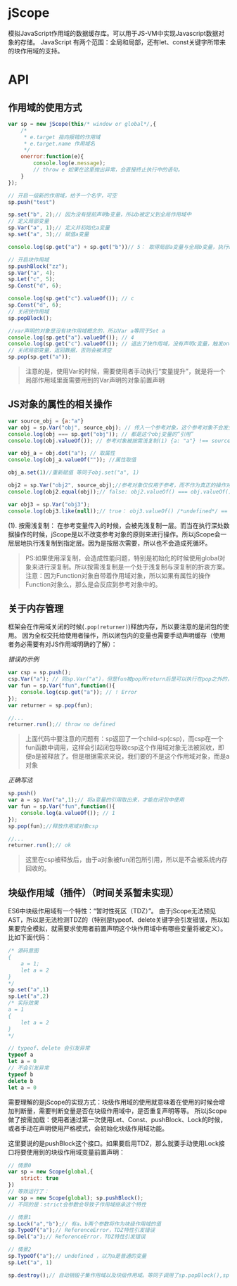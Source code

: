 # jScope

模拟JavaScript作用域的数据缓存库。可以用于JS-VM中实现Javascript数据对象的存储。
JavaScript 有两个范围：全局和局部，还有let、const关键字所带来的块作用域的支持。

# API

## 作用域的使用方式

```js
var sp = new jScope(this/* window or global*/,{
    /*
     * e.target 指向报错的作用域
     * e.target.name 作用域名
     */
    onerror:function(e){
        console.log(e.message);
        // throw e 如果在这里抛出异常，会直接终止执行中的语句。
    }
});

// 开启一级新的作用域，给予一个名字，可空
sp.push("test")

sp.set("b", 2);// 因为没有提前声明b变量，所以b被定义到全局作用域中
// 定义局部变量
sp.Var("a", 1);// 定义并初始化a变量
sp.set("a", 3);// 赋值a变量

console.log(sp.get("a") + sp.get("b"))// 5： 取得局部a变量与全局b变量，执行valueOf

// 开启块作用域
sp.pushBlock("zz");
sp.Var("a", 4);
sp.Let("c", 5);
sp.Const("d", 6);

console.log(sp.get("c").valueOf()); // c
sp.Const("d", 6);
// 关闭快作用域
sp.popBlock();

//var声明的对象是没有块作用域概念的，所以Var a等同于Set a
console.log(sp.get("a").valueOf()); // 4
console.log(sp.get("c").valueOf()); // 退出了快作用域，没有声明c变量，触发onerror
// 关闭局部变量，返回数据，否则会被清空
sp.pop(sp.get("a"));
```
>注意的是，使用Var的时候，需要使用者手动执行“变量提升”，就是将一个局部作用域里面需要用到的Var声明的对象前置声明

## JS对象的属性的相关操作

```js
var source_obj = {a:"a"}
var obj = sp.Var("obj", source_obj); // 传入一个参考对象，这个参考对象不会发生任何改变
console.log(obj === sp.get("obj")); // 都是这个obj变量的“引用”
console.log(obj.valueOf()); // 参考对象被按需浅复制(1) {a: "a"} !== source_obj

var obj_a = obj.dot("a"); // 取属性
console.log(obj_a.valueOf("")); //属性取值

obj_a.set(1)//重新赋值 等同于obj.set("a", 1)

obj2 = sp.Var("obj2", source_obj);//参考对象仅仅用于参考，而不作为真正的操作对象。所以同个参考对象所创建出来的变量时不一样的
console.log(obj2.equal(obj));// false: obj2.valueOf() === obj.valueOf() 

var obj3 = sp.Var("obj3");
console.log(obj3.like(null));// true： obj3.valueOf() /*undefined*/ == null 
```

(1). 按需浅复制： 在参考变量传入的时候，会被先浅复制一层。而当在执行深处数据操作的时候，jScope是以不改变参考对象的原则来进行操作。所以jScope会一层层地执行浅复制到指定层。因为是按层次需要，所以也不会造成死循环。
> PS:如果使用深复制，会造成性能问题，特别是初始化的时候使用global对象来进行深复制。所以按需浅复制是一个处于浅复制与深复制的折衷方案。
> 注意：因为Function对象自带着作用域对象，所以如果有属性的操作Function对象么，那么是会反应到参考对象中的。

## 关于内存管理

框架会在作用域关闭的时候(`.pop(returner)`)释放内存，所以要注意的是闭包的使用。
因为全权交托给使用者操作，所以闭包内的变量也需要手动声明缓存（使用者务必需要有对JS作用域明确的了解）：

_错误的示例_
```js
var csp = sp.push();
csp.Var("a"); // 同sp.Var("a")，但是fun被pop所return后是可以执行在pop之外的，所以到时候sp.get("a")是访问不到这个对象的
var fun = sp.Var("fun",function(){
    console.log(csp.get("a")); // ! Error
});
var returner = sp.pop(fun);

//...
returner.run();// throw no defined
```
> 上面代码中要注意的问题有：sp返回了一个child-sp(csp)，而csp在一个fun函数中调用，这样会引起闭包导致csp这个作用域对象无法被回收，即便a是被释放了。但是根据需求来说，我们要的不是这个作用域对象，而是a对象

_正确写法_
```js
sp.push()
var a = sp.Var("a",1);// 将a变量的引用取出来，才能在闭包中使用
var fun = sp.Var("fun",function(){
    console.log(a.valueOf()); // 1
});
sp.pop(fun);//释放作用域对象csp

//...
returner.run();// ok
```
>这里在csp被释放后，由于a对象被fun闭包所引用，所以是不会被系统内存回收的。

## 块级作用域（插件）（时间关系暂未实现）

ES6中块级作用域有一个特性：“暂时性死区（TDZ）”。
由于jScope无法预见AST，所以是无法检测TDZ的（特别是typeof、delete关键字会引发错误，所以如果要完全模拟，就需要求使用者前置声明这个块作用域中有哪些变量将被定义）。比如下面代码：
```js
/* 源码意图
{
    a = 1;
    let a = 2
}
*/
sp.set("a",1)
sp.Let("a",2)
/* 实际效果
a = 1
{
    let a = 2
}
*/

// typeof、delete 会引发异常
typeof a
let a = 0
// 不会引发异常
typeof b
delete b
let a = 0
```

需要理解的是jScope的实现方式：块级作用域的使用就意味着在使用的时候会增加判断量，需要判断变量是否在块级作用域中，是否重复声明等等。
所以jScope做了按需加载：使用者通过第一次使用Let、Const、pushBlock、Lock的时候，或者手动在声明使用严格模式，会初始化块级作用域功能。

这里要说的是pushBlock这个接口。如果要启用TDZ，那么就要手动使用Lock接口将要使用到的块级作用域变量前置声明：
```js
// 情景0
var sp = new Scope(global,{
    strict: true
}) 
// 等效运行了：
var sp = new Scope(global); sp.pushBlock();
// 不同的是：strict会参数会导致子作用域继承这个特性

// 情景1
sp.Lock("a","b");// 有a、b两个参数将作为块级作用域的值
sp.TypeOf("a");// ReferenceError，TDZ特性引发错误
sp.Del("a");// ReferenceError，TDZ特性引发错误

// 情景2
sp.TypeOf("a");// undefined ，以为a是普通的变量
sp.Let("a", 1)

sp.destroy();// 自动销毁子集作用域以及块级作用域。等同于调用了sp.popBlock(),sp.destory()
```